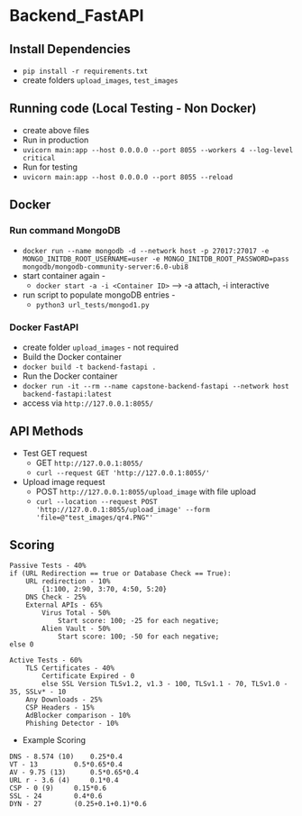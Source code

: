 # Backend_FastAPI


## Install Dependencies
- `pip install -r requirements.txt`
- create folders `upload_images`, `test_images`

## Running code (Local Testing - Non Docker)
- create above files
- Run in production
- `uvicorn main:app --host 0.0.0.0 --port 8055 --workers 4 --log-level critical`
- Run for testing
- `uvicorn main:app --host 0.0.0.0 --port 8055 --reload`

## Docker
### Run command MongoDB
- `docker run --name mongodb -d --network host -p 27017:27017 -e MONGO_INITDB_ROOT_USERNAME=user -e MONGO_INITDB_ROOT_PASSWORD=pass mongodb/mongodb-community-server:6.0-ubi8`
- start container again - 
    - `docker start -a -i <Container ID>` --> -a attach, -i interactive
- run script to populate mongoDB entries - 
    - `python3 url_tests/mongod1.py`

### Docker FastAPI
- create folder `upload_images` - not required
- Build the Docker container
- `docker build -t backend-fastapi .`
- Run the Docker container
- `docker run -it --rm --name capstone-backend-fastapi --network host backend-fastapi:latest`
- access via `http://127.0.0.1:8055/`


## API Methods
- Test GET request
    - GET `http://127.0.0.1:8055/`
    - `curl --request GET 'http://127.0.0.1:8055/'`
- Upload image request
    - POST `http://127.0.0.1:8055/upload_image` with file upload
    - `curl --location --request POST 'http://127.0.0.1:8055/upload_image' --form 'file=@"test_images/qr4.PNG"'`


## Scoring
```
Passive Tests - 40% 
if (URL Redirection == true or Database Check == True):
    URL redirection - 10%
        {1:100, 2:90, 3:70, 4:50, 5:20}
    DNS Check - 25% 
    External APIs - 65%
        Virus Total - 50% 
            Start score: 100; -25 for each negative;
        Alien Vault - 50%
            Start score: 100; -50 for each negative;
else 0

Active Tests - 60%
    TLS Certificates - 40%
        Certificate Expired - 0
        else SSL Version TLSv1.2, v1.3 - 100, TLSv1.1 - 70, TLSv1.0 - 35, SSLv* - 10
    Any Downloads - 25%
    CSP Headers - 15%
    AdBlocker comparison - 10%
    Phishing Detector - 10%
```
- Example Scoring
```
DNS - 8.574 (10)	0.25*0.4
VT - 13			0.5*0.65*0.4
AV - 9.75 (13)		0.5*0.65*0.4
URL r - 3.6 (4)		0.1*0.4
CSP - 0 (9)		0.15*0.6
SSL - 24		0.4*0.6
DYN - 27		(0.25+0.1+0.1)*0.6
```
